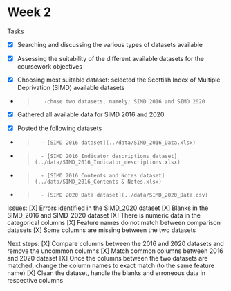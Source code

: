 # Week 2

Tasks

- [x] Searching and discussing the various types of datasets available

- [x] Assessing the suitability of the different available datasets for the coursework objectives

- [x] Choosing most suitable dataset: selected the Scottish Index of Multiple Deprivation (SIMD) available datasets

- >        -chose two datasets, namely; SIMD 2016 and SIMD 2020

- [x] Gathered all available data for SIMD 2016 and 2020

- [x] Posted the following datasets

- >       - [SIMD 2016 dataset](../data/SIMD_2016_Data.xlsx)
- >       - [SIMD 2016 Indicator descriptions dataset](../data/SIMD_2016_Indicator_descriptions.xlsx)
- >       - [SIMD 2016 Contents and Notes dataset](../data/SIMD_2016_Contents & Notes.xlsx)
- >       - [SIMD 2020 Data dataset](../data/SIMD_2020_Data.csv)


Issues:
 [X] Errors identified in the SIMD_2020 dataset
 [X] Blanks in the SIMD_2016 and SIMD_2020 dataset
 [X] There is numeric data in the categorical columns
 [X] Feature names do not match between comparison datasets
 [X] Some columns are missing between the two datasets

Next steps:
 [X] Compare columns between the 2016 and 2020 datasets and remove the uncommon columns
 [X] Match common columns between 2016 and 2020 dataset
 [X] Once the columns between the two datasets are matched, change the column names to exact match (to the same feature name)
 [X] Clean the dataset, handle the blanks and erroneous data in respective columns
